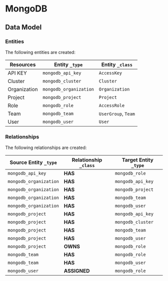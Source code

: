 # MongoDB

<!-- {J1_DOCUMENTATION_MARKER_START} -->
<!--
********************************************************************************
NOTE: ALL OF THE FOLLOWING DOCUMENTATION IS GENERATED USING THE
"j1-integration document" COMMAND. DO NOT EDIT BY HAND! PLEASE SEE THE DEVELOPER
DOCUMENTATION FOR USAGE INFORMATION:

https://github.com/JupiterOne/sdk/blob/main/docs/integrations/development.md
********************************************************************************
-->

## Data Model

### Entities

The following entities are created:

| Resources    | Entity `_type`         | Entity `_class`     |
| ------------ | ---------------------- | ------------------- |
| API KEY      | `mongodb_api_key`      | `AccessKey`         |
| Cluster      | `mongodb_cluster`      | `Cluster`           |
| Organization | `mongodb_organization` | `Organization`      |
| Project      | `mongodb_project`      | `Project`           |
| Role         | `mongodb_role`         | `AccessRole`        |
| Team         | `mongodb_team`         | `UserGroup`, `Team` |
| User         | `mongodb_user`         | `User`              |

### Relationships

The following relationships are created:

| Source Entity `_type`  | Relationship `_class` | Target Entity `_type` |
| ---------------------- | --------------------- | --------------------- |
| `mongodb_api_key`      | **HAS**               | `mongodb_role`        |
| `mongodb_organization` | **HAS**               | `mongodb_api_key`     |
| `mongodb_organization` | **HAS**               | `mongodb_project`     |
| `mongodb_organization` | **HAS**               | `mongodb_team`        |
| `mongodb_organization` | **HAS**               | `mongodb_user`        |
| `mongodb_project`      | **HAS**               | `mongodb_api_key`     |
| `mongodb_project`      | **HAS**               | `mongodb_cluster`     |
| `mongodb_project`      | **HAS**               | `mongodb_team`        |
| `mongodb_project`      | **HAS**               | `mongodb_user`        |
| `mongodb_project`      | **OWNS**              | `mongodb_role`        |
| `mongodb_team`         | **HAS**               | `mongodb_role`        |
| `mongodb_team`         | **HAS**               | `mongodb_user`        |
| `mongodb_user`         | **ASSIGNED**          | `mongodb_role`        |

<!--
********************************************************************************
END OF GENERATED DOCUMENTATION AFTER BELOW MARKER
********************************************************************************
-->
<!-- {J1_DOCUMENTATION_MARKER_END} -->

